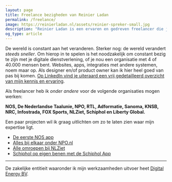 ```yaml
---
layout: page
title: Freelance bezigheden van Reinier Ladan
permalink: /freelance/
image: https://reinierladan.nl/assets/reinier-spreker-small.jpg
description: "Reinier Ladan is een ervaren en gedreven freelancer die je kunt in zetten als Designer, Design Lead of Product Owner. Pas op: Reinier is alleen voor leuke en uitdagende klussen in te zetten!"
og_type: article
---
```


<!-- <div class="highlight">
  <p>Huidige status: <strong>Vanaf maandag 27 mei ben ik weer beschikbaar voor een leuke klus</strong>.</p>
</div> -->

De wereld is constant aan het veranderen. Sterker nog: de wereld verandert _steeds sneller_. Om hierop in te spelen is het noodzakelijk om constant bezig te zijn met je digitale dienstverlening, of je nou een organisatie met 4 of 40.000 mensen bent. Websites, apps, integraties met andere systemen, noem maar op. Als designer en/of product owner kan ik hier heel goed van pas bij komen. [Op LinkedIn vind je uiteraard een vrij gedetailleerd overzicht van mijn kennis en ervaring](https://www.linkedin.com/in/reinierladan/).

Als freelancer heb ik _onder andere_ voor de volgende organisaties mogen werken:

**NOS, De Nederlandse Taalunie, NPO, RTL, Adformatie, Sanoma, KNSB, NRC, Infostrada, FOX Sports, NLZiet, Schiphol en Liberty Global.**

Een paar projecten wil ik graag uitlichten om zo te laten zien waar mijn expertise ligt.

- [De eerste NOS app](/projecten/nos-app)
- [Alles bij elkaar onder NPO.nl](/projecten/npo-website)
- [Alle omroepen bij NLZiet](/projecten/nlziet)
- [Schiphol op eigen benen met de Schiphol App](/projecten/schiphol-app)

<hr class="divider">

De zakelijke entitieit waaronder ik mijn werkzaamheden uitvoer heet [Digital Energy BV](/digital-energy-bv).
